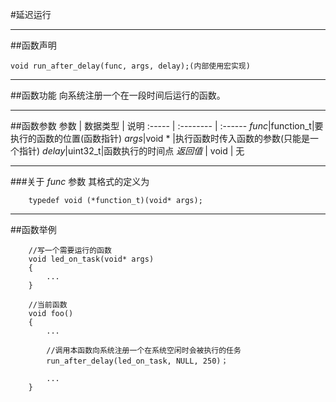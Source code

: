 #延迟运行

***
##函数声明
```
void run_after_delay(func, args, delay);(内部使用宏实现)
```
***
##函数功能
向系统注册一个在一段时间后运行的函数。

***
##函数参数
参数    | 数据类型   | 说明
:----- | :-------- | :------
*func*|function_t|要执行的函数的位置(函数指针)
*args*|void * |执行函数时传入函数的参数(只能是一个指针)
*delay*|uint32_t|函数执行的时间点
*返回值*  | void      | 无

***
###关于 *func* 参数
其格式的定义为  
```
	typedef void (*function_t)(void* args);
```  

***
##函数举例
```
	//写一个需要运行的函数
	void led_on_task(void* args)
	{
		...
	}

	//当前函数
	void foo()
	{
		...
	
		//调用本函数向系统注册一个在系统空闲时会被执行的任务
		run_after_delay(led_on_task, NULL, 250)；
	
		...
	}
```